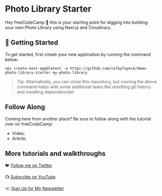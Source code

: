 # Photo Library Starter

Hey freeCodeCamp 👋 this is your starting point for digging into building your own Photo Library using Next.js and Cloudinary.

## 🚀 Getting Started

To get started, first create your new application by running the command below:

```
npx create-next-app@latest -e https://github.com/colbyfayock/demo-photo-library-starter my-photo-library
```

> Tip: Alternatively, you can clone this repository, but running the above command helps with some additional tasks like resetting git history and installing dependencies!

## Follow Along

Coming here from another place? Be sure to follow along with the tutorial over on freeCodeCamp:
- Video:
- Article: 

## More tutorials and walkthroughs

🐦 [Follow me on Twitter](https://twitter.com/colbyfayock)

📺 [Subscribe on YouTube](https://www.youtube.com/colbyfayock)

✉️ [Sign Up for My Newsletter](https://colbyfayock.com/newsletter)
